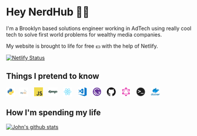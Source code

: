 # Hey NerdHub 🧑‍💻

I'm a Brooklyn based solutions engineer working in AdTech using really cool tech to solve first world problems for wealthy media companies.

My website is brought to life for free 💵 with the help of Netlify.

[![Netlify Status](https://api.netlify.com/api/v1/badges/810054cf-4064-4fe3-92ea-87df99ff0472/deploy-status)](https://app.netlify.com/sites/festive-austin-e065bf/deploys)

## Things I pretend to know

<img title="Python" alt="Python" height="24" width="24" src="https://raw.githubusercontent.com/github/explore/80688e429a7d4ef2fca1e82350fe8e3517d3494d/topics/python/python.png"/>&nbsp;&nbsp;
<img title="MySQL" alt="MySQL" height="24" width="24" src="https://raw.githubusercontent.com/github/explore/80688e429a7d4ef2fca1e82350fe8e3517d3494d/topics/mysql/mysql.png"/>&nbsp;&nbsp;&nbsp;&nbsp;<img title="Jasvascript" alt="Jasvascript" height="24" width="24" src="https://raw.githubusercontent.com/github/explore/80688e429a7d4ef2fca1e82350fe8e3517d3494d/topics/javascript/javascript.png"/>&nbsp;&nbsp;&nbsp;&nbsp;<img title="Django" alt="Django" height="24" width="24" src="https://raw.githubusercontent.com/github/explore/80688e429a7d4ef2fca1e82350fe8e3517d3494d/topics/django/django.png"/>&nbsp;&nbsp;&nbsp;&nbsp;<img title="React" alt="React" height="24" width="24" src="https://raw.githubusercontent.com/github/explore/80688e429a7d4ef2fca1e82350fe8e3517d3494d/topics/react/react.png"/>&nbsp;&nbsp;&nbsp;&nbsp;<img title="Visual Studio Code (Insiders 🕶)" alt="Visual Studio Code" height="24" width="24" src="https://raw.githubusercontent.com/github/explore/80688e429a7d4ef2fca1e82350fe8e3517d3494d/topics/visual-studio-code/visual-studio-code.png"/>&nbsp;&nbsp;&nbsp;&nbsp;<img title="Gatsby" alt="Gatsby"  height="24" width="24" src="https://raw.githubusercontent.com/github/explore/e94815998e4e0713912fed477a1f346ec04c3da2/topics/gatsby/gatsby.png"/>&nbsp;&nbsp;&nbsp;&nbsp;<img title="Github" alt="Github" height="24" width="24" src="https://raw.githubusercontent.com/github/explore/78df643247d429f6cc873026c0622819ad797942/topics/github/github.png"/>&nbsp;&nbsp;&nbsp;&nbsp;<img title="GraphQL" alt="GraphQL" height="24" width="24" src="https://raw.githubusercontent.com/github/explore/78df643247d429f6cc873026c0622819ad797942/topics/graphql/graphql.png"/>&nbsp;&nbsp;&nbsp;&nbsp;<img title="Terminal" alt="Terminal" height="24" width="24" src="https://raw.githubusercontent.com/github/explore/78df643247d429f6cc873026c0622819ad797942/topics/terminal/terminal.png"/>&nbsp;&nbsp;&nbsp;&nbsp;<img title="Docker" alt="Docker" height="24" width="24" src="https://raw.githubusercontent.com/github/explore/80688e429a7d4ef2fca1e82350fe8e3517d3494d/topics/docker/docker.png"/>

## How I'm spending my life

<!--START_SECTION:activity-->

[![John's github stats](https://github-readme-stats.johnhodge.vercel.app/api?username=johnhodge&show_icons=true&count_private=true)](https://github.com/johnhodge?tab=repositories)
